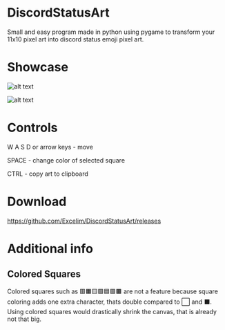 # DiscordStatusArt
Small and easy program made in python using pygame to transform your 11x10 pixel art into discord status emoji pixel art.

# Showcase
![alt text](https://i.imgur.com/D1UpIkv.png)

![alt text](https://i.imgur.com/SfGH4tG.gif)

# Controls
W A S D or arrow keys - move

SPACE - change color of selected square

CTRL - copy art to clipboard

# Download
https://github.com/Excelim/DiscordStatusArt/releases

# Additional info
## Colored Squares
Colored squares such as 🟥🟧🟨🟩🟦🟪🟫 are not a feature because square coloring adds one extra character, thats double compared to ⬜ and ⬛. Using colored squares would drastically shrink the canvas, that is already not that big.